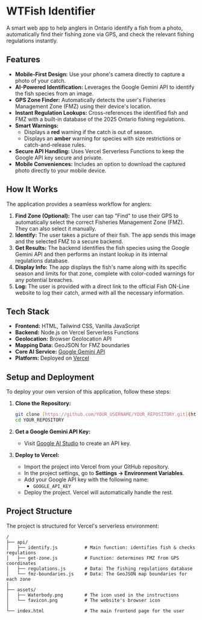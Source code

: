 # WTFish Identifier

A smart web app to help anglers in Ontario identify a fish from a photo, automatically find their fishing zone via GPS, and check the relevant fishing regulations instantly.

## Features

* **Mobile-First Design:** Use your phone's camera directly to capture a photo of your catch.
* **AI-Powered Identification:** Leverages the Google Gemini API to identify the fish species from an image.
* **GPS Zone Finder:** Automatically detects the user's Fisheries Management Zone (FMZ) using their device's location.
* **Instant Regulation Lookups:** Cross-references the identified fish and FMZ with a built-in database of the 2025 Ontario fishing regulations.
* **Smart Warnings:**
  * Displays a **red** warning if the catch is out of season.
  * Displays an **amber** warning for species with size restrictions or catch-and-release rules.
* **Secure API Handling:** Uses Vercel Serverless Functions to keep the Google API key secure and private.
* **Mobile Conveniences:** Includes an option to download the captured photo directly to your mobile device.

## How It Works

The application provides a seamless workflow for anglers:

1. **Find Zone (Optional):** The user can tap "Find" to use their GPS to automatically select the correct Fisheries Management Zone (FMZ). They can also select it manually.
2. **Identify:** The user takes a picture of their fish. The app sends this image and the selected FMZ to a secure backend.
3. **Get Results:** The backend identifies the fish species using the Google Gemini API and then performs an instant lookup in its internal regulations database.
4. **Display Info:** The app displays the fish's name along with its specific season and limits for that zone, complete with color-coded warnings for any potential breaches.
5. **Log:** The user is provided with a direct link to the official Fish ON-Line website to log their catch, armed with all the necessary information.

## Tech Stack

* **Frontend:** HTML, Tailwind CSS, Vanilla JavaScript
* **Backend:** Node.js on Vercel Serverless Functions
* **Geolocation:** Browser Geolocation API
* **Mapping Data:** GeoJSON for FMZ boundaries
* **Core AI Service:** [Google Gemini API](https://ai.google.dev/)
* **Platform:** Deployed on [Vercel](https://vercel.com)

## Setup and Deployment

To deploy your own version of this application, follow these steps:

1. **Clone the Repository:**
   ```bash
   git clone [https://github.com/YOUR_USERNAME/YOUR_REPOSITORY.git](https://github.com/YOUR_USERNAME/YOUR_REPOSITORY.git)
   cd YOUR_REPOSITORY
   ```

2. **Get a Google Gemini API Key:**
   * Visit [Google AI Studio](https://aistudio.google.com) to create an API key.

3. **Deploy to Vercel:**
   * Import the project into Vercel from your GitHub repository.
   * In the project settings, go to **Settings -> Environment Variables**.
   * Add your Google API key with the following name:
     * `GOOGLE_API_KEY`
   * Deploy the project. Vercel will automatically handle the rest.

## Project Structure

The project is structured for Vercel's serverless environment:

```
/
├── api/
│   ├── identify.js          # Main function: identifies fish & checks regulations
│   ├── get-zone.js          # Function: determines FMZ from GPS coordinates
│   ├── regulations.js       # Data: The fishing regulations database
│   └── fmz-boundaries.js    # Data: The GeoJSON map boundaries for each zone
│
├── assets/
│   ├── Waterbody.png        # The icon used in the instructions
│   └── favicon.png          # The website's browser icon
│
└── index.html               # The main frontend page for the user
